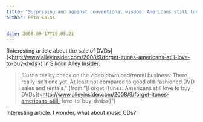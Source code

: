 ```yaml
---
title: "Surprising and against conventional wisdom: Americans still love to buy DVDs"
author: Pito Salas


date: 2008-09-17T15:05:21
---
```




[Interesting article about the sale of
DVDs](<http://www.alleyinsider.com/2008/9/forget-itunes-americans-still-love-
to-buy-dvds>) in Silicon Alley Insider:

> "Just a reality check on the video download/rental business: There  
> really isn't one yet. At least not compared to good old-fashioned DVD  
> sales and rentals." (from "[Forget iTunes: Americans still love to buy
> DVDs](<http://www.alleyinsider.com/2008/9/forget-itunes-americans-still-
> love-to-buy-dvds>)")

Interesting article. I wonder, what about music CDs?


